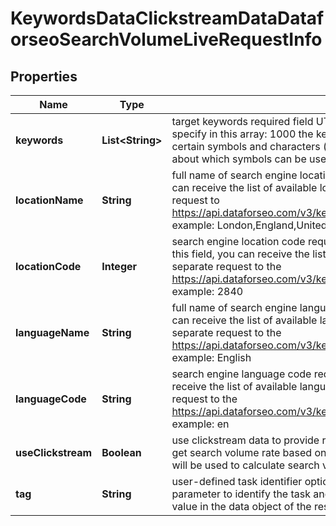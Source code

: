 

# KeywordsDataClickstreamDataDataforseoSearchVolumeLiveRequestInfo


## Properties

| Name | Type | Description | Notes |
|------------ | ------------- | ------------- | -------------|
|**keywords** | **List&lt;String&gt;** | target keywords required field UTF-8 encoding maximum number of keywords you can specify in this array: 1000 the keywords will be converted to lowercase format Note: certain symbols and characters (e.g., UTF symbols, emojis) are not allowed to learn more about which symbols can be used, please refer to this article |  [optional] |
|**locationName** | **String** | full name of search engine location required field if you don’t specify location_code  you can receive the list of available locations with location_name by making a separate request to https://api.dataforseo.com/v3/keywords_data/clickstream_data/locations_and_languages example: London,England,United Kingdom |  [optional] |
|**locationCode** | **Integer** | search engine location code required field if you don’t specify location_name if you use this field, you can receive the list of available locations with location_code by making a separate request to the https://api.dataforseo.com/v3/keywords_data/clickstream_data/locations_and_languages example: 2840 |  [optional] |
|**languageName** | **String** | full name of search engine language required field if don’t specify language_code you can receive the list of available languages with their language_name by making a separate request to the https://api.dataforseo.com/v3/keywords_data/clickstream_data/locations_and_languages example: English |  [optional] |
|**languageCode** | **String** | search engine language code required field if don’t specify language_name you can receive the list of available languages with their language_code by making a separate request to the https://api.dataforseo.com/v3/keywords_data/clickstream_data/locations_and_languages example: en |  [optional] |
|**useClickstream** | **Boolean** | use clickstream data to provide results optional field if this parameter set to true, you will get search volume rate based on clickstream data otherwise, Bing search volume data will be used to calculate search volume |  [optional] |
|**tag** | **String** | user-defined task identifier optional field the character limit is 255 you can use this parameter to identify the task and match it with the result you will find the specified tag value in the data object of the response |  [optional] |



